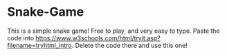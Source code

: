 # Snake-Game
This is a simple snake game! Free to play, and very easy to type. 
Paste the code into https://www.w3schools.com/html/tryit.asp?filename=tryhtml_intro.
Delete the code there and use this one!
